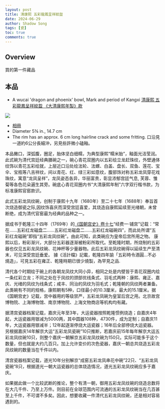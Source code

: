 ```yaml
---
layout: post
title: 清康熙 五彩龍鳳呈祥紋盌
date: 2024-06-29
author: Shadow Song
tags: [瓷]
toc: true
comments: true
---
```


## Overview

買的第一件藏品

## 本品

- A wucai 'dragon and phoenix' bowl, Mark and period of Kangxi [清康熙 五彩龍鳳呈祥紋盌 《大清康熙年製》款](https://www.sothebys.com/en/buy/auction/2024/china-5000-years-3/a-wucai-dragon-and-phoenix-bowl-mark-and-period-of)

![](https://lh3.googleusercontent.com/pw/AP1GczPrC1wvLNPS5RXLEvewbC-qggu8BXTtexLvuilmhgo5FZpjCwhB3S5LOYFIb263cxy4LSeiauNDYGZNaj22WpXcSNxWVmFKdVs9fvIL6NCLguJv_pquWeBQZ180vJPmn_i-e7cSnAYff9r_ElGqLqvLtw=w1294-h1294-s-no-gm?authuser=1)

- [相冊](https://photos.app.goo.gl/pWYfqTmTePGQrxQ69)
- Diameter 5¾ in., 14.7 cm
- The rim has an approx. 6 cm long hairline crack and some fritting. 口沿見一道約6公分長細沖，另見些許微小磕釉。

本品撇口，深弧腹，圈足，胎体坚白细糯，为典型康熙“糯米胎”，釉面光洁莹润。此式碗为清代宫廷经典膳碗之一，碗心青花双圈内以五彩绘立龙赶珠纹，外壁通体纹饰以青花五彩绘就，上层近口沿处绘法轮、法螺、白盖、盘长、双鱼、莲花、宝伞、宝瓶等八吉祥纹，间以青花、红、绿三彩如意纹，腹部饰对称五彩龙凤穿花戏珠纹，寓意“龙凤呈祥”，龙凤姿态各异，华丽富贵，彰显浓郁宫廷气息, 芙蓉、雏菊等各色花朵遍生其旁。碗底心青花双圈内书“大清康熙年制”六字双行楷书款，为标准康熙官窑款识。

此式五彩龙凤纹碗，创制于康熙十九年（1680年）至二十七年（1688年）奉旨首次烧造御瓷之际,因纹饰喜庆而深受宫廷喜爱，其烧造自康熙延续至光绪朝，未曾断绝，成为清代官窑最为经典的品种之一。

据成书于乾隆三十四年（1769年）的[《国朝宫史》卷十七](https://zh.wikisource.org/wiki/%E5%9C%8B%E6%9C%9D%E5%AE%AE%E5%8F%B2/17)“经费一·铺宫”记载：“常在……五彩红龙磁盘二……五彩红龙磁盘二……五彩红龙磁碗四”，而此处所谓“五彩红龙磁碗”即指“五彩龙凤纹碗”。由此可知，此类碗应为皇帝后宫所用之物。
康熙以后，粉彩渐兴，大部分五彩器逐渐被粉彩所取代。至乾隆时期，所烧制的五彩器也仅见五彩龙凤纹碗、花神杯等少量器物。此后五彩龙凤纹碗得以延续生产至清末，可见深受宫廷垂爱。 據《活計檔》記載，乾隆四年諭「五彩時令酒圓…不必燒造」，可見五彩在雍正、乾隆時期已很少燒製，為罕見之品. 

清代各个时期绘于碗上的各朝龙凤纹大同小异，相同之处是内壁皆于青花双圈内绘一条红彩立龙；不同之处在于凤纹的颈部优线条式、羽毛式两种：康熙、雍正、嘉庆、光绪的凤纹为线条式；咸丰、同治的凤纹为羽毛式；乾隆朝的凤纹两者兼备。此类碗有不同的规格，康熙朝有5种，口径最小的10.3厘米，最大的15.1厘米。据《国朝宫史》记载，宫中器用的等级禁严，五彩龙凤碗为皇室后宫之用。北京故宫博物院、上海博物馆、南京博物院、上海文物商店等机构均有藏。

据清宫瓷器档案记载，嘉庆元年至3年，大运瓷器按照乾隆惯例烧造；自嘉庆4年起，大运瓷器用银减为5000两，其中圆器108种，4730件，成为定制；自嘉庆11年，大运瓷器用银减半；12年起逐渐停烧大运瓷器；16年后全部停烧大运瓷器。另根据嘉庆14年解京大运“五彩龙凤瓷碗”10只推断，若嘉庆前15年每年解京大运五彩龙凤纹碗10只，则整个嘉庆一朝解京五彩龙凤纹碗为150只。实际可能多于这个数量，但也就是大约几百只。加上允许变价的次色瓷器，嘉庆一朝总共烧造五彩龙凤纹碗的数量当在千件以内。

清宫瓷器档案记载，道光10年分别解京“成窑五彩龙凤串花中碗”22只、“五彩龙凤瓷碗”8只，根据道光一朝大运瓷器的总体烧造情况，道光五彩龙凤纹碗应多于嘉庆。

如果据此做一个比较武断的推论，整个有清一朝，御用五彩龙凤纹碗的烧造总数将在大几千件、乃至上万件。则目前在全球范围内可流通的五彩龙凤纹碗当在几百甚至上千件，不可谓不多矣。因此，想要收藏一件清代五彩龙凤纹碗，还是相对容易遇到的。